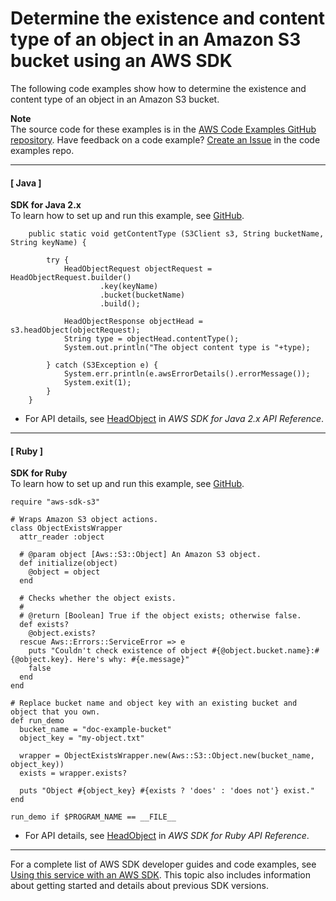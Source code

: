 # Determine the existence and content type of an object in an Amazon S3 bucket using an AWS SDK<a name="example_s3_HeadObject_section"></a>

The following code examples show how to determine the existence and content type of an object in an Amazon S3 bucket\.

**Note**  
The source code for these examples is in the [AWS Code Examples GitHub repository](https://github.com/awsdocs/aws-doc-sdk-examples)\. Have feedback on a code example? [Create an Issue](https://github.com/awsdocs/aws-doc-sdk-examples/issues/new/choose) in the code examples repo\. 

------
#### [ Java ]

**SDK for Java 2\.x**  
 To learn how to set up and run this example, see [GitHub](https://github.com/awsdocs/aws-doc-sdk-examples/tree/main/javav2/example_code/s3#readme)\. 
  

```
    public static void getContentType (S3Client s3, String bucketName, String keyName) {

        try {
            HeadObjectRequest objectRequest = HeadObjectRequest.builder()
                    .key(keyName)
                    .bucket(bucketName)
                    .build();

            HeadObjectResponse objectHead = s3.headObject(objectRequest);
            String type = objectHead.contentType();
            System.out.println("The object content type is "+type);

        } catch (S3Exception e) {
            System.err.println(e.awsErrorDetails().errorMessage());
            System.exit(1);
        }
    }
```
+  For API details, see [HeadObject](https://docs.aws.amazon.com/goto/SdkForJavaV2/s3-2006-03-01/HeadObject) in *AWS SDK for Java 2\.x API Reference*\. 

------
#### [ Ruby ]

**SDK for Ruby**  
 To learn how to set up and run this example, see [GitHub](https://github.com/awsdocs/aws-doc-sdk-examples/tree/main/ruby/example_code/s3#code-examples)\. 
  

```
require "aws-sdk-s3"

# Wraps Amazon S3 object actions.
class ObjectExistsWrapper
  attr_reader :object

  # @param object [Aws::S3::Object] An Amazon S3 object.
  def initialize(object)
    @object = object
  end

  # Checks whether the object exists.
  #
  # @return [Boolean] True if the object exists; otherwise false.
  def exists?
    @object.exists?
  rescue Aws::Errors::ServiceError => e
    puts "Couldn't check existence of object #{@object.bucket.name}:#{@object.key}. Here's why: #{e.message}"
    false
  end
end

# Replace bucket name and object key with an existing bucket and object that you own.
def run_demo
  bucket_name = "doc-example-bucket"
  object_key = "my-object.txt"

  wrapper = ObjectExistsWrapper.new(Aws::S3::Object.new(bucket_name, object_key))
  exists = wrapper.exists?

  puts "Object #{object_key} #{exists ? 'does' : 'does not'} exist."
end

run_demo if $PROGRAM_NAME == __FILE__
```
+  For API details, see [HeadObject](https://docs.aws.amazon.com/goto/SdkForRubyV3/s3-2006-03-01/HeadObject) in *AWS SDK for Ruby API Reference*\. 

------

For a complete list of AWS SDK developer guides and code examples, see [Using this service with an AWS SDK](UsingAWSSDK.md#sdk-general-information-section)\. This topic also includes information about getting started and details about previous SDK versions\.